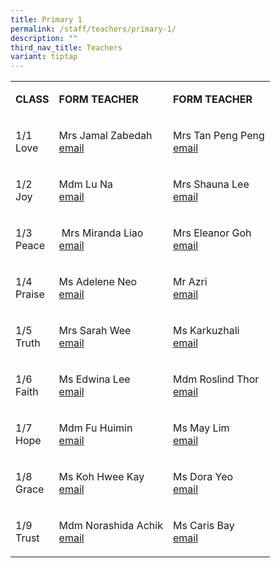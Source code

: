 ```yaml
---
title: Primary 1
permalink: /staff/teachers/primary-1/
description: ""
third_nav_title: Teachers
variant: tiptap
---
```

<table style="minWidth: 75px">
<colgroup>
<col>
<col>
<col>
</colgroup>
<tbody>
<tr>
<td rowspan="1" colspan="1">
<p><strong>CLASS</strong>
</p>
</td>
<td rowspan="1" colspan="1">
<p><strong>FORM TEACHER</strong>
</p>
</td>
<td rowspan="1" colspan="1">
<p><strong>FORM TEACHER</strong>
</p>
</td>
</tr>
<tr>
<td rowspan="1" colspan="1">
<p>1/1
<br>Love</p>
</td>
<td rowspan="1" colspan="1">
<p>Mrs Jamal Zabedah
<br><a href="mailto:zabedah_hamit@schools.gov.sg" rel="noopener noreferrer nofollow" target="_blank">email</a>
</p>
</td>
<td rowspan="1" colspan="1">
<p>Mrs Tan Peng Peng
<br><a href="mailto:tan_peng_peng@schools.gov.sg" rel="noopener noreferrer nofollow" target="_blank">email</a>
</p>
</td>
</tr>
<tr>
<td rowspan="1" colspan="1">
<p>1/2
<br>Joy</p>
</td>
<td rowspan="1" colspan="1">
<p>Mdm Lu Na
<br><a href="mailto:lu_na@schools.gov.sg" rel="noopener noreferrer nofollow" target="_blank">email</a>
</p>
</td>
<td rowspan="1" colspan="1">
<p>Mrs Shauna Lee
<br><a href="mailto:liew_soh_yee_shauna@schools.gov.sg" rel="noopener noreferrer nofollow" target="_blank">email</a>
</p>
</td>
</tr>
<tr>
<td rowspan="1" colspan="1">
<p>1/3
<br>Peace</p>
</td>
<td rowspan="1" colspan="1">
<p>&nbsp;Mrs Miranda Liao
<br><a href="mailto:miranda_lai_lijing@schools.gov.sg" rel="noopener noreferrer nofollow" target="_blank">email</a>
</p>
</td>
<td rowspan="1" colspan="1">
<p>Mrs Eleanor Goh
<br><a href="mailto:eleanor_goh@schools.gov.sg" rel="noopener noreferrer nofollow" target="_blank">email</a>
</p>
</td>
</tr>
<tr>
<td rowspan="1" colspan="1">
<p>1/4
<br>Praise</p>
</td>
<td rowspan="1" colspan="1">
<p>Ms Adelene Neo
<br><a href="mailto:neo_ying_adelene@schools.gov.sg" rel="noopener noreferrer nofollow" target="_blank">email</a>
</p>
</td>
<td rowspan="1" colspan="1">
<p>Mr Azri
<br><a href="mailto:ahmad_azri_shamsulbahri@schools.gov.sg" rel="noopener noreferrer nofollow" target="_blank">email</a>
</p>
</td>
</tr>
<tr>
<td rowspan="1" colspan="1">
<p>1/5
<br>Truth</p>
</td>
<td rowspan="1" colspan="1">
<p>Mrs Sarah Wee
<br><a href="mailto:wong_siew_yin_sarah@schools.gov.sg" rel="noopener noreferrer nofollow" target="_blank">email</a>
</p>
</td>
<td rowspan="1" colspan="1">
<p>Ms Karkuzhali
<br><a href="mailto:narayanasamy_karkuzhali@schools.gov.sg" rel="noopener noreferrer nofollow" target="_blank">email</a>
</p>
</td>
</tr>
<tr>
<td rowspan="1" colspan="1">
<p>1/6
<br>Faith</p>
</td>
<td rowspan="1" colspan="1">
<p>Ms Edwina Lee
<br><a href="mailto:lee_xin_ting_edwina@schools.gov.sg" rel="noopener noreferrer nofollow" target="_blank">email</a>
</p>
</td>
<td rowspan="1" colspan="1">
<p>Mdm Roslind Thor
<br><a href="mailto:thor_soh_chin@schools.gov.sg" rel="noopener noreferrer nofollow" target="_blank">email</a>
</p>
</td>
</tr>
<tr>
<td rowspan="1" colspan="1">
<p>1/7
<br>Hope</p>
</td>
<td rowspan="1" colspan="1">
<p>Mdm Fu Huimin
<br><a href="mailto:fu_huimin@schools.gov.sg" rel="noopener noreferrer nofollow" target="_blank">email</a>
</p>
</td>
<td rowspan="1" colspan="1">
<p>Ms May Lim
<br><a href="mailto:lim_wan_yee_a@schools.gov.sg)" rel="noopener noreferrer nofollow" target="_blank">email</a>
</p>
</td>
</tr>
<tr>
<td rowspan="1" colspan="1">
<p>1/8
<br>Grace</p>
</td>
<td rowspan="1" colspan="1">
<p>Ms Koh Hwee Kay
<br><a href="mailto:koh_hwee_kay@schools.gov.sg" rel="noopener noreferrer nofollow" target="_blank">email</a>
</p>
</td>
<td rowspan="1" colspan="1">
<p>Ms Dora Yeo
<br><a href="mailto:dora_yeo_shi_hui@schools.gov.sg" rel="noopener noreferrer nofollow" target="_blank">email</a>
</p>
</td>
</tr>
<tr>
<td rowspan="1" colspan="1">
<p>1/9
<br>Trust</p>
</td>
<td rowspan="1" colspan="1">
<p>Mdm Norashida Achik
<br><a href="mailto:norashida_achik@schools.gov.sg" rel="noopener noreferrer nofollow" target="_blank">email</a>
</p>
</td>
<td rowspan="1" colspan="1">
<p>Ms Caris Bay
<br><a href="mailto:caris_bay_tze_wei@schools.gov.sg" rel="noopener noreferrer nofollow" target="_blank">email</a>
</p>
</td>
</tr>
</tbody>
</table>
<p></p>